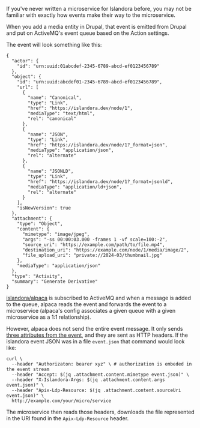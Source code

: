 If you've never written a microservice for Islandora before, you may not be familiar with exactly how events make their way to the microservice.

When you add a media entity in Drupal, that event is emitted from Drupal and put on ActiveMQ's event queue based on the Action settings.

The event will look something like this:

```
{
  "actor": {
    "id": "urn:uuid:01abcdef-2345-6789-abcd-ef0123456789"
  },
  "object": {
    "id": "urn:uuid:abcdef01-2345-6789-abcd-ef0123456789",
    "url": [
      {
        "name": "Canonical",
        "type": "Link",
        "href": "https://islandora.dev/node/1",
        "mediaType": "text/html",
        "rel": "canonical"
      },
      {
        "name": "JSON",
        "type": "Link",
        "href": "https://islandora.dev/node/1?_format=json",
        "mediaType": "application/json",
        "rel": "alternate"
      },
      {
        "name": "JSONLD",
        "type": "Link",
        "href": "https://islandora.dev/node/1?_format=jsonld",
        "mediaType": "application/ld+json",
        "rel": "alternate"
      }
    ],
    "isNewVersion": true
  },
  "attachment": {
    "type": "Object",
    "content": {
      "mimetype": "image/jpeg",
      "args": "-ss 00:00:03.000 -frames 1 -vf scale=100:-2",
      "source_uri": "https://example.com/path/to/file.mp4",
      "destination_uri": "https://example.com/node/1/media/image/2",
      "file_upload_uri": "private://2024-03/thumbnail.jpg"
    },
    "mediaType": "application/json"
  },
  "type": "Activity",
  "summary": "Generate Derivative"
}

```

[islandora/alpaca](https://github.com/islandora/alpaca) is subscribed to ActiveMQ and when a message is added to the queue, alpaca reads the event and forwards the event to a microservice (alpaca's config associates a given queue with a given microservice as a 1:1 relationship).

However, alpaca does not send the entire event message. It only sends [three attributes from the event](https://github.com/Islandora/Alpaca/blob/ef738a254c52f6eb6acce2ac1728f86175f72a7a/islandora-connector-derivative/src/main/java/ca/islandora/alpaca/connector/derivative/DerivativeConnector.java#L112-L114), and they are sent as HTTP headers. If the islandora event JSON was in a file `event.json` that command would look like:

```
curl \
  --header "Authorizaton: bearer xyz" \ # authorization is embeded in the event stream
  --header "Accept: $(jq .attachment.content.mimetype event.json)" \
  --header "X-Islandora-Args: $(jq .attachment.content.args event.json)" \
  --header "Apix-Ldp-Resource: $(jq .attachment.content.sourceUri event.json)" \
  http://example.com/your/micro/service
```

The microservice then reads those headers, downloads the file represented in the URI found in the `Apix-Ldp-Resource` header.

